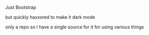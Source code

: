 Just Bootstrap

but quickly haxxored to make it dark mode

only a repo so I have a single source for it for using various things
